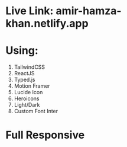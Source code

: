 # Live Link: amir-hamza-khan.netlify.app

# Using:
1. TailwindCSS
2. ReactJS
3. Typed.js
4. Motion Framer
5. Lucide Icon
6. Heroicons
7. Light/Dark
8. Custom Font Inter

# Full Responsive
